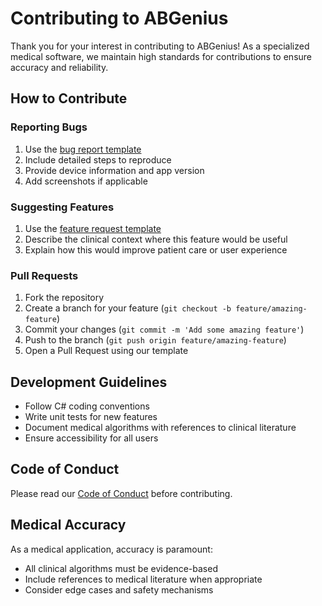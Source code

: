 # Contributing to ABGenius

Thank you for your interest in contributing to ABGenius! As a specialized medical software, we maintain high standards for contributions to ensure accuracy and reliability.

## How to Contribute

### Reporting Bugs

1. Use the [bug report template](https://github.com/syvursoft/ABGenius/issues/new?template=bug_report.md)
2. Include detailed steps to reproduce
3. Provide device information and app version
4. Add screenshots if applicable

### Suggesting Features

1. Use the [feature request template](https://github.com/syvursoft/ABGenius/issues/new?template=feature_request.md)
2. Describe the clinical context where this feature would be useful
3. Explain how this would improve patient care or user experience

### Pull Requests

1. Fork the repository
2. Create a branch for your feature (`git checkout -b feature/amazing-feature`)
3. Commit your changes (`git commit -m 'Add some amazing feature'`)
4. Push to the branch (`git push origin feature/amazing-feature`)
5. Open a Pull Request using our template

## Development Guidelines

- Follow C# coding conventions
- Write unit tests for new features
- Document medical algorithms with references to clinical literature
- Ensure accessibility for all users

## Code of Conduct

Please read our [Code of Conduct](CODE_OF_CONDUCT.md) before contributing.

## Medical Accuracy

As a medical application, accuracy is paramount:
- All clinical algorithms must be evidence-based
- Include references to medical literature when appropriate
- Consider edge cases and safety mechanisms